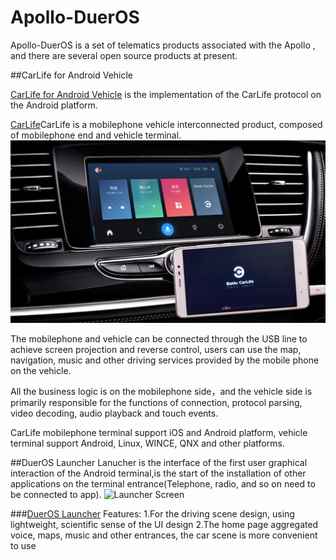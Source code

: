 # Apollo-DuerOS
 Apollo-DuerOS is a set of telematics products associated with the Apollo , and there are several open source products at present.

##CarLife for Android Vehicle 

[CarLife for Android Vehicle](https://github.com/ApolloAuto/apollo-DuerOS/CarLife-Android-Vehicle) is the implementation of the CarLife protocol on the Android platform.

[CarLife](http://carlife.baidu.com/)CarLife is a  mobilephone vehicle interconnected product, composed of mobilephone end and vehicle terminal.
![CarLife Screen](CarLife.png)


The mobilephone and vehicle can be connected through the USB line to achieve screen projection and reverse control,  users can use the map, navigation, music and other driving services provided by the mobile phone on the vehicle.

All the business logic is on the mobilephone side，and the vehicle side  is primarily responsible for the functions of connection, protocol parsing, video decoding, audio playback and touch events.

CarLife mobilephone terminal support iOS and Android platform, vehicle terminal support Android, Linux, WINCE, QNX and other platforms.


##DuerOS Launcher
Lanucher is the interface of the first user graphical interaction of the Android terminal,is the start of the installation of other applications on the terminal entrance(Telephone, radio, and so on need to be connected to app).
![Launcher Screen](Launcher.png)

###[DuerOS Launcher](https://github.com/ApolloAuto/apollo-DuerOS/DuerOS-Launcher) Features:
1.For the driving scene design, using lightweight, scientific sense of the UI design
2.The home page aggregated voice, maps, music and other entrances, the car scene is more convenient to use